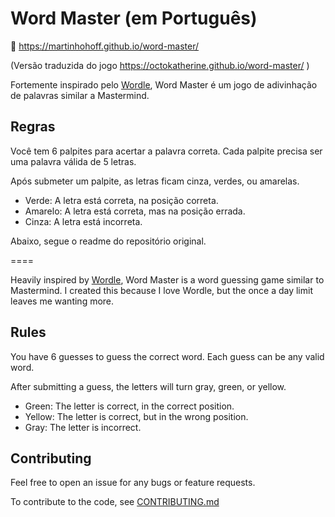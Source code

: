 # Word Master (em Português)

🔗 https://martinhohoff.github.io/word-master/

(Versão traduzida do jogo https://octokatherine.github.io/word-master/ )

Fortemente inspirado pelo [Wordle](https://www.powerlanguage.co.uk/wordle/), Word Master é um jogo de adivinhação de palavras similar a Mastermind. 

## Regras

Você tem 6 palpites para acertar a palavra correta.
Cada palpite precisa ser uma palavra válida de 5 letras.

Após submeter um palpite, as letras ficam cinza, verdes, ou amarelas.

- Verde: A letra está correta, na posição correta.
- Amarelo: A letra está correta, mas na posição errada.
- Cinza: A letra está incorreta.


Abaixo, segue o readme do repositório original.

====

Heavily inspired by [Wordle](https://www.powerlanguage.co.uk/wordle/), Word Master is a word guessing game similar to Mastermind. I created this because I love Wordle, but the once a day limit leaves me wanting more.

## Rules

You have 6 guesses to guess the correct word.
Each guess can be any valid word.

After submitting a guess, the letters will turn gray, green, or yellow.

- Green: The letter is correct, in the correct position.
- Yellow: The letter is correct, but in the wrong position.
- Gray: The letter is incorrect.

## Contributing

Feel free to open an issue for any bugs or feature requests.

To contribute to the code, see [CONTRIBUTING.md](https://github.com/octokatherine/word-master/blob/main/CONTRIBUTING.md)

